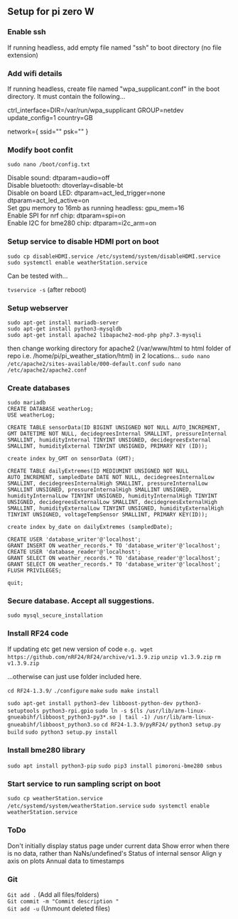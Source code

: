 ## Setup for pi zero W

### Enable ssh
If running headless, add empty file named "ssh" to boot directory (no file extension)  
    
### Add wifi details
If running headless, create file named "wpa_supplicant.conf" in the boot directory. It must contain the following...
    
ctrl_interface=DIR=/var/run/wpa_supplicant GROUP=netdev
update_config=1
country=GB

network={
 ssid="<Name of your wireless LAN>"
 psk="<Password for your wireless LAN>"
}

### Modify boot confit

`sudo nano /boot/config.txt`  

Disable sound: dtparam=audio=off  
Disable bluetooth: dtoverlay=disable-bt  
Disable on board LED: dtparam=act_led_trigger=none  
                      dtparam=act_led_active=on  
Set gpu memory to 16mb as running headless: gpu_mem=16  
Enable SPI for nrf chip: dtparam=spi=on  
Enable I2C for bme280 chip: dtparam=i2c_arm=on  


### Setup service to disable HDMI port on boot 
`sudo cp disableHDMI.service /etc/systemd/system/disableHDMI.service`
`sudo systemctl enable weatherStation.service`  

Can be tested with...

`tvservice -s`    (after reboot)


### Setup webserver
`sudo apt-get install mariadb-server`  
`sudo apt-get install python3-mysqldb`  
`sudo apt-get install apache2 libapache2-mod-php php7.3-mysqli`  

then change working directory for apache2 (/var/www/html to html folder of repo i.e. /home/pi/pi_weather_station/html) in 2 locations...
`sudo nano /etc/apache2/sites-available/000-default.conf`
`sudo nano /etc/apache2/apache2.conf`  
 

### Create databases
`sudo mariadb`  
`CREATE DATABASE weatherLog;`  
`USE weatherLog;`

`CREATE TABLE sensorData(ID BIGINT UNSIGNED NOT NULL AUTO_INCREMENT, GMT DATETIME NOT NULL, decidegreesInternal SMALLINT, pressureInternal SMALLINT, humidityInternal TINYINT UNSIGNED, decidegreesExternal SMALLINT,
humidityExternal TINYINT UNSIGNED, PRIMARY KEY (ID));`

`create index by_GMT on sensorData (GMT);`

`CREATE TABLE dailyExtremes(ID MEDIUMINT UNSIGNED NOT NULL AUTO_INCREMENT, sampledDate DATE NOT NULL, decidegreesInternalLow SMALLINT, decidegreesInternalHigh SMALLINT, pressureInternalLow SMALLINT UNSIGNED, pressureInternalHigh SMALLINT UNSIGNED, humidityInternalLow TINYINT UNSIGNED, humidityInternalHigh TINYINT UNSIGNED, decidegreesExternalLow SMALLINT, decidegreesExternalHigh SMALLINT, humidityExternalLow TINYINT UNSIGNED, humidityExternalHigh TINYINT UNSIGNED, voltageTempSensor SMALLINT, PRIMARY KEY(ID));`

`create index by_date on dailyExtremes (sampledDate);`

`CREATE USER 'database_writer'@'localhost';`  	
`GRANT INSERT ON weather_records.* TO 'database_writer'@'localhost';`  	
`CREATE USER 'database_reader'@'localhost';`  	
`GRANT SELECT ON weather_records.* TO 'database_reader'@'localhost';`  
`GRANT SELECT ON weather_records.* TO 'database_writer'@'localhost';`  
`FLUSH PRIVILEGES;`

`quit;`



### Secure database. Accept all suggestions.
`sudo mysql_secure_installation`

### Install RF24 code
If updating etc get new version of code
`e.g. wget https://github.com/nRF24/RF24/archive/v1.3.9.zip`
`unzip v1.3.9.zip`
`rm v1.3.9.zip`

...otherwise can just use folder included here.

`cd RF24-1.3.9/`
`./configure`
`make`
`sudo make install`

`sudo apt-get install python3-dev libboost-python-dev python3-setuptools python3-rpi.gpio`
`sudo ln -s $(ls /usr/lib/arm-linux-gnueabihf/libboost_python3-py3*.so | tail -1) /usr/lib/arm-linux-gnueabihf/libboost_python3.so`
`cd RF24-1.3.9/pyRF24/`
`python3 setup.py build`
`sudo python3 setup.py install`


### Install bme280 library
`sudo apt install python3-pip`
`sudo pip3 install pimoroni-bme280 smbus`  


### Start service to run sampling script on boot
`sudo cp weatherStation.service /etc/systemd/system/weatherStation.service`
`sudo systemctl enable weatherStation.service`  




### ToDo
Don't initially display status page under current data
Show error when there is no data, rather than NaNs/undefined's
Status of internal sensor
Align y axis on plots
Annual data to timestamps

### Git
`Git add .` (Add all files/folders)  
`Git commit -m "Commit description "`  
`Git add -u`  (Unmount deleted files)  
